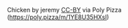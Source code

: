Chicken by jeremy [CC-BY](https://creativecommons.org/licenses/by/3.0/) via Poly Pizza (https://poly.pizza/m/1YE8U35HXsI)

